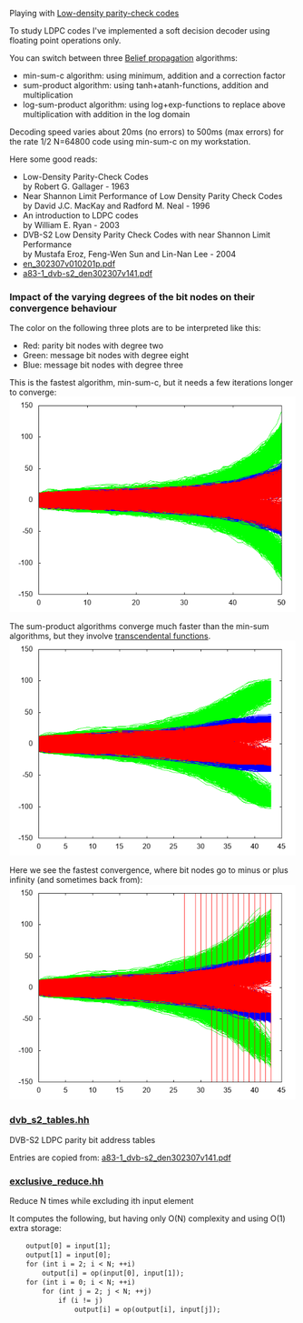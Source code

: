 
Playing with [Low-density parity-check codes](https://en.wikipedia.org/wiki/Low-density_parity-check_code)

To study LDPC codes I've implemented a soft decision decoder using floating point operations only.

You can switch between three [Belief propagation](https://en.wikipedia.org/wiki/Belief_propagation) algorithms:

* min-sum-c algorithm: using minimum, addition and a correction factor
* sum-product algorithm: using tanh+atanh-functions, addition and multiplication
* log-sum-product algorithm: using log+exp-functions to replace above multiplication with addition in the log domain

Decoding speed varies about 20ms (no errors) to 500ms (max errors) for the rate 1/2 N=64800 code using min-sum-c on my workstation.

Here some good reads:
* Low-Density Parity-Check Codes  
by Robert G. Gallager - 1963
* Near Shannon Limit Performance of Low Density Parity Check Codes  
by David J.C. MacKay and Radford M. Neal - 1996
* An introduction to LDPC codes  
by William E. Ryan - 2003
* DVB-S2 Low Density Parity Check Codes with near Shannon Limit Performance  
by Mustafa Eroz, Feng-Wen Sun and Lin-Nan Lee - 2004
* [en_302307v010201p.pdf](http://www.etsi.org/deliver/etsi_en/302300_302399/302307/01.02.01_60/en_302307v010201p.pdf)
* [a83-1_dvb-s2_den302307v141.pdf](https://www.dvb.org/resources/public/standards/a83-1_dvb-s2_den302307v141.pdf)

### Impact of the varying degrees of the bit nodes on their convergence behaviour

The color on the following three plots are to be interpreted like this:
* Red: parity bit nodes with degree two
* Green: message bit nodes with degree eight
* Blue: message bit nodes with degree three

This is the fastest algorithm, min-sum-c, but it needs a few iterations longer to converge:
![min-sum-c](min-sum-c.png)

The sum-product algorithms converge much faster than the min-sum algorithms, but they involve [transcendental functions](https://en.wikipedia.org/wiki/Transcendental_function).
![log-sum-product](log-sum-product.png)

Here we see the fastest convergence, where bit nodes go to minus or plus infinity (and sometimes back from):
![sum-product](sum-product.png)

### [dvb_s2_tables.hh](dvb_s2_tables.hh)

DVB-S2 LDPC parity bit address tables

Entries are copied from: [a83-1_dvb-s2_den302307v141.pdf](https://www.dvb.org/resources/public/standards/a83-1_dvb-s2_den302307v141.pdf)

### [exclusive_reduce.hh](exclusive_reduce.hh)

Reduce N times while excluding ith input element

It computes the following, but having only O(N) complexity and using O(1) extra storage:

```
	output[0] = input[1];
	output[1] = input[0];
	for (int i = 2; i < N; ++i)
		output[i] = op(input[0], input[1]);
	for (int i = 0; i < N; ++i)
		for (int j = 2; j < N; ++j)
			if (i != j)
				output[i] = op(output[i], input[j]);
```


